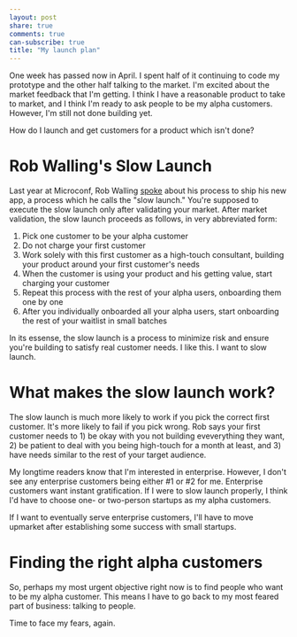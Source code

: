 ```yaml
---
layout: post
share: true
comments: true
can-subscribe: true
title: "My launch plan"
---
```


One week has passed now in April. I spent half of it continuing to code my prototype and the other half talking to the market. I'm excited about the market feedback that I'm getting. I think I have a reasonable product to take to market, and I think I'm ready to ask people to be my alpha customers. However, I'm still not done building yet.

How do I launch and get customers for a product which isn't done?

# Rob Walling's Slow Launch

Last year at Microconf, Rob Walling <a href="https://vimeo.com/96267945" target="_blank">spoke</a> about his process to ship his new app, a process which he calls the "slow launch." You're supposed to execute the slow launch only after validating your market. After market validation, the slow launch proceeds as follows, in very abbreviated form:

1. Pick one customer to be your alpha customer
1. Do not charge your first customer
1. Work solely with this first customer as a high-touch consultant, building your product around your first customer's needs
1. When the customer is using your product and his getting value, start charging your customer
1. Repeat this process with the rest of your alpha users, onboarding them one by one
1. After you individually onboarded all your alpha users, start onboarding the rest of your waitlist in small batches

In its essense, the slow launch is a process to minimize risk and ensure you're building to satisfy real customer needs. I like this. I want to slow launch.

# What makes the slow launch work?

The slow launch is much more likely to work if you pick the correct first customer. It's more likely to fail if you pick wrong. Rob says your first customer needs to 1) be okay with you not building eveverything they want, 2) be patient to deal with you being high-touch for a month at least, and 3) have needs similar to the rest of your target audience.

My longtime readers know that I'm interested in enterprise. However, I don't see any enterprise customers being either #1 or #2 for me. Enterprise customers want instant gratification. If I were to slow launch properly, I think I'd have to choose one- or two-person startups as my alpha customers.

If I want to eventually serve enterprise customers, I'll have to move upmarket after establishing some success with small startups.

# Finding the right alpha customers

So, perhaps my most urgent objective right now is to find people who want to be my alpha customer. This means I have to go back to my most feared part of business: talking to people.

Time to face my fears, again.